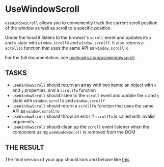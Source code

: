 # UseWindowScroll

`useWindowScroll` allows you to conveniently track the current scroll position of the window as well as scroll to a specific position.

Under the hood it listens to the browser's `scroll` event and updates its `x` and `y` state with `window.scrollX` and `window.scrollY`. It also returns a `scrollTo` function that uses the same API as `window.scrollTo`.

For the full documentation, see [usehooks.com/usewindowscroll](https://usehooks.com/usewindowscroll).

## TASKS

- `useWindowScroll` should return an array with two items: an object with `x` and `y` properties, and a `scrollTo` function
- `useWindowScroll` should listen to the `scroll` event and update the `x` and `y` state with `window.scrollX` and `window.scrollY`
- `useWindowScroll` should return a `scrollTo` function that uses the same API as `window.scrollTo`
- `useWindowScroll` should throw an error if `scrollTo` is called with invalid arguments
- `useWindowScroll` should clean up the `scroll` event listener when the component using `useWindowScroll` is removed from the DOM

## THE RESULT

The final version of your app should look and behave like [this](https://codesandbox.io/p/sandbox/usewindowscroll-pdw6f9).
